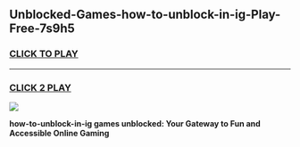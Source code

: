 
## Unblocked-Games-how-to-unblock-in-ig-Play-Free-7s9h5
<h3>
<a href="https://premium76.site?title=how-to-unblock-in-ig&ref=18A1">CLICK TO PLAY</a></h3>
<hr>

<h3>
<a href="https://premium76.site?title=how-to-unblock-in-ig&ref=18A1">CLICK 2 PLAY</a>
  
</h3>

<a href="https://premium76.site?title=how-to-unblock-in-ig&ref=18A1"><img src="https://clearcache.store/games.png"></a>


**how-to-unblock-in-ig games unblocked: Your Gateway to Fun and Accessible Online Gaming**
